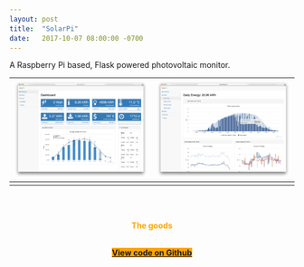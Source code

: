```yaml
---
layout: post
title:  "SolarPi"
date:   2017-10-07 08:00:00 -0700
---
```



A Raspberry Pi based, Flask powered photovoltaic monitor. 



![](/img/solarpi/0.png) | ![](/img/solarpi/1.png)
:---------------------------:|:-------------------------:
							 |



<div style="text-align: center">
<br><br>
<p style="color: orange;"><b>The goods</b></p>
<br>
<a class="btn btn-amazon" 
style="background-color: orange" 
target="_blank"
onclick="ga('send', 'event', 'Buy Button', 'clicked', 'russell');"
href="https://github.com/Tafkas/solarpi"><b>View code on Github</b></a>
<br><br>
</div>	